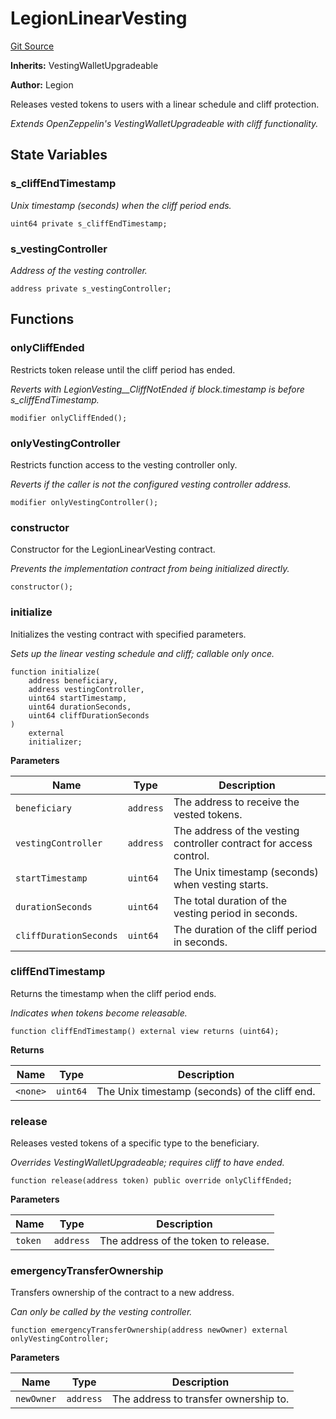 # LegionLinearVesting
[Git Source](https://github.com/Legion-Team/legion-protocol-contracts/blob/8b23239dfc702a4510efb5dd06fb67719eb5eab0/src/vesting/LegionLinearVesting.sol)

**Inherits:**
VestingWalletUpgradeable

**Author:**
Legion

Releases vested tokens to users with a linear schedule and cliff protection.

*Extends OpenZeppelin's VestingWalletUpgradeable with cliff functionality.*


## State Variables
### s_cliffEndTimestamp
*Unix timestamp (seconds) when the cliff period ends.*


```solidity
uint64 private s_cliffEndTimestamp;
```


### s_vestingController
*Address of the vesting controller.*


```solidity
address private s_vestingController;
```


## Functions
### onlyCliffEnded

Restricts token release until the cliff period has ended.

*Reverts with LegionVesting__CliffNotEnded if block.timestamp is before s_cliffEndTimestamp.*


```solidity
modifier onlyCliffEnded();
```

### onlyVestingController

Restricts function access to the vesting controller only.

*Reverts if the caller is not the configured vesting controller address.*


```solidity
modifier onlyVestingController();
```

### constructor

Constructor for the LegionLinearVesting contract.

*Prevents the implementation contract from being initialized directly.*


```solidity
constructor();
```

### initialize

Initializes the vesting contract with specified parameters.

*Sets up the linear vesting schedule and cliff; callable only once.*


```solidity
function initialize(
    address beneficiary,
    address vestingController,
    uint64 startTimestamp,
    uint64 durationSeconds,
    uint64 cliffDurationSeconds
)
    external
    initializer;
```
**Parameters**

|Name|Type|Description|
|----|----|-----------|
|`beneficiary`|`address`|The address to receive the vested tokens.|
|`vestingController`|`address`|The address of the vesting controller contract for access control.|
|`startTimestamp`|`uint64`|The Unix timestamp (seconds) when vesting starts.|
|`durationSeconds`|`uint64`|The total duration of the vesting period in seconds.|
|`cliffDurationSeconds`|`uint64`|The duration of the cliff period in seconds.|


### cliffEndTimestamp

Returns the timestamp when the cliff period ends.

*Indicates when tokens become releasable.*


```solidity
function cliffEndTimestamp() external view returns (uint64);
```
**Returns**

|Name|Type|Description|
|----|----|-----------|
|`<none>`|`uint64`|The Unix timestamp (seconds) of the cliff end.|


### release

Releases vested tokens of a specific type to the beneficiary.

*Overrides VestingWalletUpgradeable; requires cliff to have ended.*


```solidity
function release(address token) public override onlyCliffEnded;
```
**Parameters**

|Name|Type|Description|
|----|----|-----------|
|`token`|`address`|The address of the token to release.|


### emergencyTransferOwnership

Transfers ownership of the contract to a new address.

*Can only be called by the vesting controller.*


```solidity
function emergencyTransferOwnership(address newOwner) external onlyVestingController;
```
**Parameters**

|Name|Type|Description|
|----|----|-----------|
|`newOwner`|`address`|The address to transfer ownership to.|


